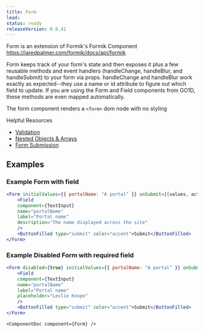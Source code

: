 ```yaml
---
title: Form
lead: 
status: ready
releaseVersion: 0.0.41
---
```


Form is an extension of Formik's Formik Component https://jaredpalmer.com/formik/docs/api/formik

Form keeps track of your form's state and then exposes it plus a few reusable methods and event handlers (handleChange, handleBlur, and handleSubmit) to your form via props. handleChange and handleBlur work exactly as expected--they use a name or id attribute to figure out which field to update.
If you are using the Form and Field components from GO1D, these methods are even mapped automatically.

The form component renders a `<form>` dom node with no styling

Helpful Resources
* [Validation](https://jaredpalmer.com/formik/docs/guides/validation)
* [Nested Objects & Arrays](https://jaredpalmer.com/formik/docs/guides/arrays)
* [Form Submission](https://jaredpalmer.com/formik/docs/guides/form-submission)

## Examples

### Example Form with field

```.jsx
<Form initialValues={{ portalName: "A portal" }} onSubmit={(values, actions) => console.log(values, actions)}>
    <Field
    component={TextInput}
    name="portalName"
    label="Portal name"
    description="The name displayed across the site"
    />
    <ButtonFilled type="submit" color="accent">Submit</ButtonFilled>
</Form>
```


### Example Disabled Form with required field

```.jsx
<Form disabled={true} initialValues={{ portalName: "A portal" }} onSubmit={(values, actions) => actions.submit()}>
    <Field
    component={TextInput}
    name="portalName"
    label="Portal name"
    placeholder="Leslie Knope"
    />
    <ButtonFilled type="submit" color="accent">Submit</ButtonFilled>
</Form>
```

```!jsx
<ComponentDoc component={Form} />
```
